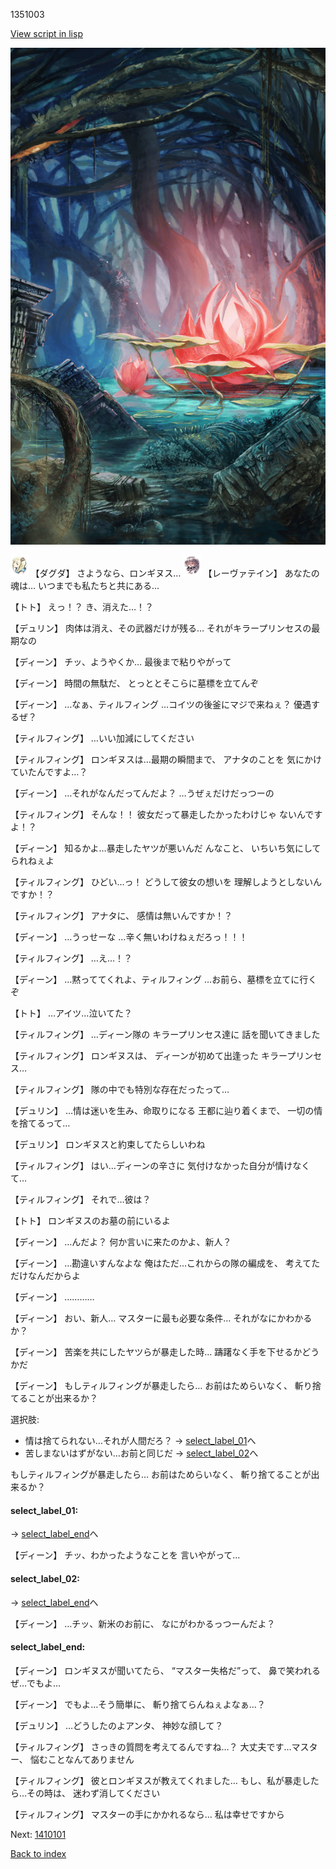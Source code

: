 1351003

[View script in lisp](../scripts/1351003.txt)

![bog.png](../images/backgrounds/bog.png)

<img src="../images/units/200611.png" alt="200611.png" height="34"/>
【ダグダ】
さようなら、ロンギヌス…

<img src="../images/units/100221.png" alt="100221.png" height="34"/>
【レーヴァテイン】
あなたの魂は…
いつまでも私たちと共にある…

【トト】
えっ！？
き、消えた…！？

【デュリン】
肉体は消え、その武器だけが残る…
それがキラープリンセスの最期なの

【ディーン】
チッ、ようやくか…
最後まで粘りやがって

【ディーン】
時間の無駄だ、
とっととそこらに墓標を立てんぞ

【ディーン】
…なぁ、ティルフィング
…コイツの後釜にマジで来ねぇ？
優遇するぜ？

【ティルフィング】
…いい加減にしてください

【ティルフィング】
ロンギヌスは…最期の瞬間まで、
アナタのことを
気にかけていたんですよ…？

【ディーン】
…それがなんだってんだよ？
…うぜぇだけだっつーの

【ティルフィング】
そんな！！
彼女だって暴走したかったわけじゃ
ないんですよ！？

【ディーン】
知るかよ…暴走したヤツが悪いんだ
んなこと、
いちいち気にしてられねぇよ

【ティルフィング】
ひどい…っ！
どうして彼女の想いを
理解しようとしないんですか！？

【ティルフィング】
アナタに、
感情は無いんですか！？

【ディーン】
…うっせーな
…辛く無いわけねぇだろっ！！！

【ティルフィング】
…え…！？

【ディーン】
…黙っててくれよ、ティルフィング
…お前ら、墓標を立てに行くぞ

【トト】
…アイツ…泣いてた？

【ティルフィング】
…ディーン隊の
キラープリンセス達に
話を聞いてきました

【ティルフィング】
ロンギヌスは、
ディーンが初めて出逢った
キラープリンセス…

【ティルフィング】
隊の中でも特別な存在だったって…

【デュリン】
…情は迷いを生み、命取りになる
王都に辿り着くまで、
一切の情を捨てるって…

【デュリン】
ロンギヌスと約束してたらしいわね

【ティルフィング】
はい…ディーンの辛さに
気付けなかった自分が情けなくて…

【ティルフィング】
それで…彼は？

【トト】
ロンギヌスのお墓の前にいるよ

【ディーン】
…んだよ？
何か言いに来たのかよ、新人？

【ディーン】
…勘違いすんなよな
俺はただ…これからの隊の編成を、
考えてただけなんだからよ

【ディーン】
…………

【ディーン】
おい、新人…
マスターに最も必要な条件…
それがなにかわかるか？

【ディーン】
苦楽を共にしたヤツらが暴走した時…
躊躇なく手を下せるかどうかだ

【ディーン】
もしティルフィングが暴走したら…
お前はためらいなく、
斬り捨てることが出来るか？

選択肢:
- 情は捨てられない…それが人間だろ？ → [select_label_01](#select_label_01)へ
- 苦しまないはずがない…お前と同じだ → [select_label_02](#select_label_02)へ

もしティルフィングが暴走したら…
お前はためらいなく、
斬り捨てることが出来るか？

#### select_label_01:
 → [select_label_end](#select_label_end)へ

【ディーン】
チッ、わかったようなことを
言いやがって…

#### select_label_02:
 → [select_label_end](#select_label_end)へ

【ディーン】
…チッ、新米のお前に、
なにがわかるっつーんだよ？

#### select_label_end:

【ディーン】
ロンギヌスが聞いてたら、
“マスター失格だ”って、
鼻で笑われるぜ…でもよ…

【ディーン】
でもよ…そう簡単に、
斬り捨てらんねぇよなぁ…？

【デュリン】
…どうしたのよアンタ、
神妙な顔して？

【ティルフィング】
さっきの質問を考えてるんですね…？
大丈夫です…マスター、
悩むことなんてありません

【ティルフィング】
彼とロンギヌスが教えてくれました…
もし、私が暴走したら…その時は、
迷わず消してください

【ティルフィング】
マスターの手にかかれるなら…
私は幸せですから

Next: [1410101](1410101.md)

[Back to index](index.md)
